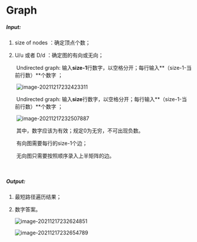 # Graph

##### Input:

 1. size of nodes ：确定顶点个数；

 2. U/u 或者 D/d ：确定图的有向或无向；

    ​	Undirected graph:  输入**size-1**行数字，以空格分开；每行输入**（size-1-当前行数）**个数字 ；

    ​	![image-20211217232423311](C:\Users\Spike\AppData\Roaming\Typora\typora-user-images\image-20211217232423311.png)

    

    ​	Undirected graph:  输入**size**行数字，以空格分开；每行输入**（size-1-当前行数）**个数字 ；

    ​	![image-20211217232507887](C:\Users\Spike\AppData\Roaming\Typora\typora-user-images\image-20211217232507887.png)

    

    ​	其中，数字应该为有效；规定0为无穷，不可出现负数。

    ​	有向图需要每行的size-1个边；

    ​	无向图只需要按照顺序录入上半矩阵的边。

    ​	

##### Output:

 1. 最短路径遍历结果；

 2. 数字答案。

    ![image-20211217232624851](C:\Users\Spike\AppData\Roaming\Typora\typora-user-images\image-20211217232624851.png)

    ![image-20211217232654789](C:\Users\Spike\AppData\Roaming\Typora\typora-user-images\image-20211217232654789.png)

